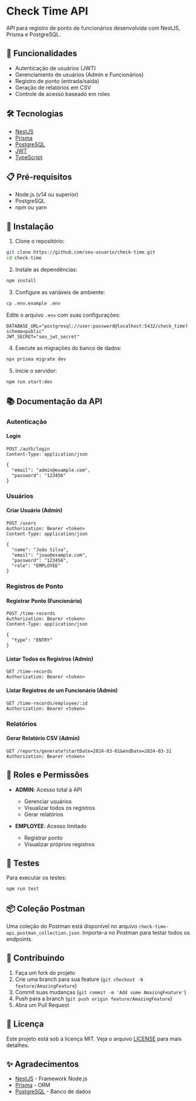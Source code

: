 # Check Time API

API para registro de ponto de funcionários desenvolvida com NestJS, Prisma e PostgreSQL.

## 🚀 Funcionalidades

- Autenticação de usuários (JWT)
- Gerenciamento de usuários (Admin e Funcionários)
- Registro de ponto (entrada/saída)
- Geração de relatórios em CSV
- Controle de acesso baseado em roles

## 🛠️ Tecnologias

- [NestJS](https://nestjs.com/)
- [Prisma](https://www.prisma.io/)
- [PostgreSQL](https://www.postgresql.org/)
- [JWT](https://jwt.io/)
- [TypeScript](https://www.typescriptlang.org/)

## 📋 Pré-requisitos

- Node.js (v14 ou superior)
- PostgreSQL
- npm ou yarn

## 🔧 Instalação

1. Clone o repositório:
```bash
git clone https://github.com/seu-usuario/check-time.git
cd check-time
```

2. Instale as dependências:
```bash
npm install
```

3. Configure as variáveis de ambiente:
```bash
cp .env.example .env
```
Edite o arquivo `.env` com suas configurações:
```env
DATABASE_URL="postgresql://user:password@localhost:5432/check_time?schema=public"
JWT_SECRET="seu_jwt_secret"
```

4. Execute as migrações do banco de dados:
```bash
npx prisma migrate dev
```

5. Inicie o servidor:
```bash
npm run start:dev
```

## 📚 Documentação da API

### Autenticação

#### Login
```http
POST /auth/login
Content-Type: application/json

{
  "email": "admin@example.com",
  "password": "123456"
}
```

### Usuários

#### Criar Usuário (Admin)
```http
POST /users
Authorization: Bearer <token>
Content-Type: application/json

{
  "name": "João Silva",
  "email": "joao@example.com",
  "password": "123456",
  "role": "EMPLOYEE"
}
```

### Registros de Ponto

#### Registrar Ponto (Funcionário)
```http
POST /time-records
Authorization: Bearer <token>
Content-Type: application/json

{
  "type": "ENTRY"
}
```

#### Listar Todos os Registros (Admin)
```http
GET /time-records
Authorization: Bearer <token>
```

#### Listar Registros de um Funcionário (Admin)
```http
GET /time-records/employee/:id
Authorization: Bearer <token>
```

### Relatórios

#### Gerar Relatório CSV (Admin)
```http
GET /reports/generate?startDate=2024-03-01&endDate=2024-03-31
Authorization: Bearer <token>
```

## 🔐 Roles e Permissões

- **ADMIN**: Acesso total à API
  - Gerenciar usuários
  - Visualizar todos os registros
  - Gerar relatórios

- **EMPLOYEE**: Acesso limitado
  - Registrar ponto
  - Visualizar próprios registros

## 🧪 Testes

Para executar os testes:
```bash
npm run test
```

## 📦 Coleção Postman

Uma coleção do Postman está disponível no arquivo `check-time-api.postman_collection.json`. Importe-a no Postman para testar todos os endpoints.

## 🤝 Contribuindo

1. Faça um fork do projeto
2. Crie uma branch para sua feature (`git checkout -b feature/AmazingFeature`)
3. Commit suas mudanças (`git commit -m 'Add some AmazingFeature'`)
4. Push para a branch (`git push origin feature/AmazingFeature`)
5. Abra um Pull Request

## 📝 Licença

Este projeto está sob a licença MIT. Veja o arquivo [LICENSE](LICENSE) para mais detalhes.

## ✨ Agradecimentos

- [NestJS](https://nestjs.com/) - Framework Node.js
- [Prisma](https://www.prisma.io/) - ORM
- [PostgreSQL](https://www.postgresql.org/) - Banco de dados
